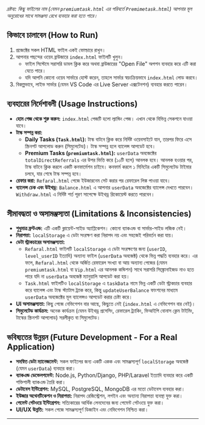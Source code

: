 *দ্রষ্টব্য: কিছু ফাইলের নাম (যেমন `premiumtask.html` এর পরিবর্তে `Premimetask.html`) আপনার মূল অনুরোধের সাথে সামঞ্জস্য রেখে ব্যবহার করা হতে পারে।*

## কিভাবে চালাবেন (How to Run)

1.  প্রজেক্টের সকল HTML ফাইল একই ফোল্ডারে রাখুন।
2.  আপনার পছন্দের ওয়েব ব্রাউজারে `index.html` ফাইলটি খুলুন।
    *   ফাইল সিস্টেমে সরাসরি ডাবল ক্লিক করে অথবা ব্রাউজারের "Open File" অপশন ব্যবহার করে এটি করা যেতে পারে।
    *   যদি আপনি কোনো ওয়েব সার্ভারে হোস্ট করেন, তাহলে সার্ভার স্বয়ংক্রিয়ভাবে `index.html` লোড করবে।
3.  বিকল্পভাবে, লাইভ সার্ভার (যেমন VS Code এর Live Server এক্সটেনশন) ব্যবহার করতে পারেন।

## ব্যবহারের নির্দেশাবলী (Usage Instructions)

*   **হোম পেজ থেকে শুরু করুন:** `index.html` পেজটি হলো ল্যান্ডিং পেজ। এখান থেকে বিভিন্ন সেকশনে যাওয়া যাবে।
*   **টাস্ক সম্পন্ন করা:**
    *   **Daily Tasks (`Task.html`):** টাস্ক বাটনে ক্লিক করে নির্দিষ্ট ওয়েবসাইটে যান, তারপর ফিরে এসে স্ক্রিনশট আপলোড করুন (সিমুলেটেড)। টাস্ক সম্পন্ন হলে ব্যালেন্স আপডেট হবে।
    *   **Premium Tasks (`premiumtask.html`):** `userData` অবজেক্টের `totalDirectReferrals` এর উপর ভিত্তি করে (১০টি হলে) আনলক হবে। আনলক হওয়ার পর, টাস্ক বাটনে ক্লিক করলে একটি কনফার্মেশন চাইবে। কনফার্ম করলে ১ মিনিটের একটি সিমুলেটেড টাইমার চলবে, যার শেষে টাস্ক সম্পন্ন হবে।
*   **রেফার করা:** `Refaral.html` পেজে ইউজারনেম সেট করার পর রেফারেল লিঙ্ক পাওয়া যাবে।
*   **ব্যালেন্স চেক এবং উইথড্র:** `Balance.html` এ আপনার `userData` অবজেক্টের ব্যালেন্স দেখতে পারবেন। `Withdraw.html` এ নির্দিষ্ট শর্ত পূরণ সাপেক্ষে উইথড্র রিকোয়েস্ট করতে পারবেন।

## সীমাবদ্ধতা ও অসামঞ্জস্যতা (Limitations & Inconsistencies)

*   **শুধুমাত্র ফ্রন্টএন্ড:** এটি একটি ক্লায়েন্ট-সাইড অ্যাপ্লিকেশন। কোনো ব্যাকএন্ড বা সার্ভার-সাইড লজিক নেই।
*   **নিরাপত্তা:** `localStorage` এ ডেটা সংরক্ষণ করা নিরাপদ নয় এবং সহজেই পরিবর্তন করা যায়।
*   **ডেটা স্ট্রাকচারের অসামঞ্জস্যতা:**
    *   `Refaral.html` ফাইলটি `localStorage` এ ডেটা সংরক্ষণের জন্য (`userID`, `level_userID` ইত্যাদি) অন্যান্য ফাইল (`userData` অবজেক্ট) থেকে ভিন্ন পদ্ধতি ব্যবহার করে। এর ফলে, `Refaral.html` থেকে অর্জিত রেফারেল সংখ্যা বা আয় অন্যান্য পেজের (যেমন `premiumtask.html` বা `Vip.html` এর আনলক কন্ডিশন) সাথে সরাসরি সিঙ্ক্রোনাইজড নাও হতে পারে যদি না `userData` অবজেক্ট ম্যানুয়ালি আপডেট করা হয়।
    *   `Task.html` ফাইলটিও `localStorage` এ `taskData` নামে ভিন্ন একটি ডেটা স্ট্রাকচার ব্যবহার করে ব্যালেন্স এবং টাস্ক স্ট্যাটাস ট্র্যাক করে, কিন্তু `updateUserBalance` ফাংশনের মাধ্যমে `userData` অবজেক্টের মূল ব্যালেন্সও আপডেট করার চেষ্টা করে।
*   **UI অসামঞ্জস্যতা:** কিছু পেজে নেভিগেশন বার আছে, কিছুতে নেই (`index.html` এ নেভিগেশন বার নেই)।
*   **সিমুলেটেড কার্যক্রম:** অনেক কার্যক্রম (যেমন উইথড্র প্রসেসিং, রেফারেল ট্র্যাকিং, ভিআইপি বোনাস ক্লেম টাইমিং, টাস্কের স্ক্রিনশট আপলোড) সরলীকৃত বা সিমুলেটেড।

## ভবিষ্যতের উন্নয়ন (Future Development - For a Real Application)

*   **সমন্বিত ডেটা ম্যানেজমেন্ট:** সকল ফাইলের জন্য একটি একক এবং সামঞ্জস্যপূর্ণ `localStorage` অবজেক্ট (যেমন `userData`) ব্যবহার করা।
*   **ব্যাকএন্ড ডেভেলপমেন্ট:** Node.js, Python/Django, PHP/Laravel ইত্যাদি ব্যবহার করে একটি শক্তিশালী ব্যাকএন্ড তৈরি করা।
*   **ডেটাবেস ইন্টিগ্রেশন:** MySQL, PostgreSQL, MongoDB এর মতো ডেটাবেস ব্যবহার করা।
*   **ইউজার অথেনটিকেশন ও নিরাপত্তা:** নিরাপদ রেজিস্ট্রেশন, লগইন এবং অন্যান্য নিরাপত্তা ব্যবস্থা যুক্ত করা।
*   **পেমেন্ট গেটওয়ে ইন্টিগ্রেশন:** সত্যিকারের আর্থিক লেনদেনের জন্য পেমেন্ট গেটওয়ে যুক্ত করা।
*   **UI/UX উন্নতি:** সকল পেজে সামঞ্জস্যপূর্ণ ডিজাইন এবং নেভিগেশন নিশ্চিত করা।

---
